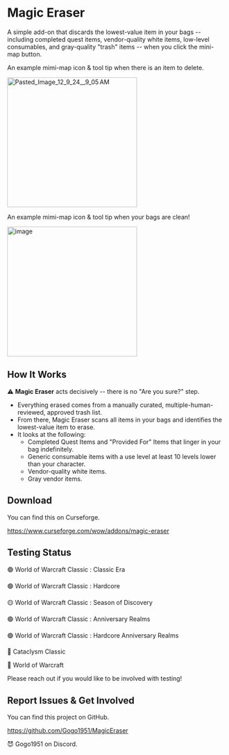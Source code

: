 # Magic Eraser

A simple add-on that discards the lowest-value item in your bags -- including completed quest items, vendor-quality white items, low-level consumables, and gray-quality "trash" items -- when you click the mini-map button.

An example mimi-map icon & tool tip when there is an item to delete.

<img width="299" alt="Pasted_Image_12_9_24__9_05 AM" src="https://github.com/user-attachments/assets/1e99bbeb-4ad5-479e-a81b-e1d847227fb7">

An example mimi-map icon & tool tip when your bags are clean!

<img width="299" alt="image" src="https://github.com/user-attachments/assets/f54c1d38-bb97-4237-8e68-6644ca150856">

## How It Works

⚠️ **Magic Eraser** acts decisively -- there is no "Are you sure?" step. 

* Everything erased comes from a manually curated, multiple-human-reviewed, approved trash list.
* From there, Magic Eraser scans all items in your bags and identifies the lowest-value item to erase.
* It looks at the following:
  * Completed Quest Items and "Provided For" Items that linger in your bag indefinitely.
  * Generic consumable items with a use level at least 10 levels lower than your character.
  * Vendor-quality white items.
  * Gray vendor items.

## Download

You can find this on Curseforge.

https://www.curseforge.com/wow/addons/magic-eraser

## Testing Status

🟢 World of Warcraft Classic : Classic Era

🟢 World of Warcraft Classic : Hardcore

🟡 World of Warcraft Classic : Season of Discovery

🟢 World of Warcraft Classic : Anniversary Realms

🟢 World of Warcraft Classic : Hardcore Anniversary Realms

🔴 Cataclysm Classic

🔴 World of Warcraft

Please reach out if you would like to be involved with testing!

## Report Issues & Get Involved

You can find this project on GitHub.

https://github.com/Gogo1951/MagicEraser

😈 Gogo1951 on Discord.
